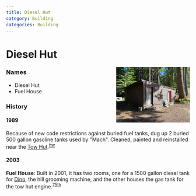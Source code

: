 ```yaml
---
title: Diesel Hut
category: Building
categories: Building
---
```

# Diesel Hut
<img src="img/2020%20Diesel%20Hut.jpeg" style="width: 40%" align="right">

### Names
* Diesel Hut
* Fuel House

### History

#### 1989

Because of new code restrictions against buried fuel tanks, dug up 2 buried 500 gallon gasoline tanks used by "Mach". Cleaned, painted and reinstalled near the [Tow Hut](Tow-Hut).<sup>[hw][]</sup>

#### 2003

**Fuel House**: Built in 2001, it has two rooms, one for a 1500 gallon diesel tank for [Dino](Dino), the hill grooming machine, and the other houses the gas tank for the tow hut engine.<sup>[75th][]</sup>


[75th]: Anniversary#75th
[hw]: History-Walt